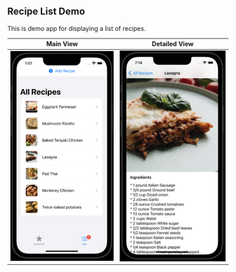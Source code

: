 ## Recipe List Demo

This is demo app for displaying a list of recipes.

Main View | Detailed View
:-------------------------:|:-------------------------:
<img src="./screenshots/demo.png" width=300>|  <img src="./screenshots/demo2.png" width=300>
